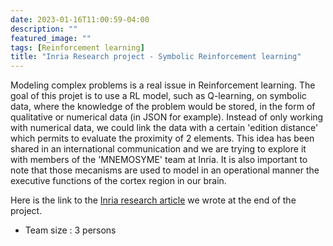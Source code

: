 ```yaml
---
date: 2023-01-16T11:00:59-04:00
description: ""
featured_image: ""
tags: [Reinforcement learning]
title: "Inria Research project - Symbolic Reinforcement learning"
---
```


Modeling complex problems is a real issue in Reinforcement learning. The goal of this projet is to use a RL model, such as Q-learning, on symbolic data, where the knowledge of the problem would be stored, in the form of qualitative or numerical data (in JSON for example). Instead of only working with numerical data, we could link the data with a certain 'edition distance' which permits to evaluate the proximity of 2 elements. This idea has been shared in an international communication and we are trying to explore it with members of the 'MNEMOSYME' team at Inria. It is also important to note that those mecanisms are used to model in an operational manner the executive functions of the cortex region in our brain.

Here is the link to the [Inria research article](https://inria.hal.science/hal-04103795) we wrote at the end of the project.

- Team size : 3 persons

